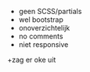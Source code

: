 - geen SCSS/partials
- wel bootstrap
- onoverzichtelijk
- no comments
- niet responsive

+zag er oke uit
